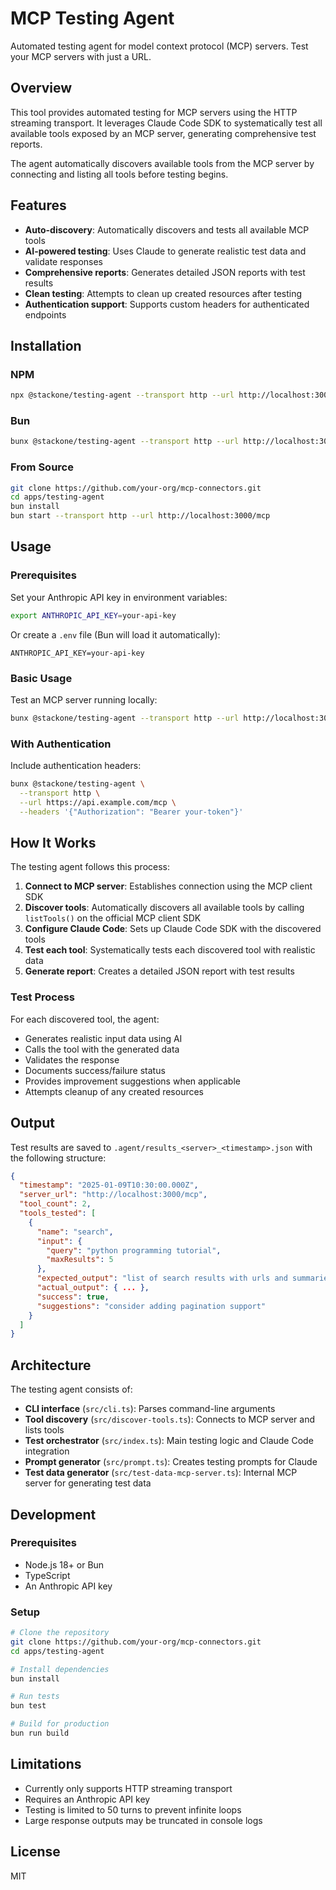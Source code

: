 # MCP Testing Agent

Automated testing agent for model context protocol (MCP) servers. Test your MCP servers with just a URL.

## Overview

This tool provides automated testing for MCP servers using the HTTP streaming transport. It leverages Claude Code SDK to systematically test all available tools exposed by an MCP server, generating comprehensive test reports.

The agent automatically discovers available tools from the MCP server by connecting and listing all tools before testing begins.

## Features

- **Auto-discovery**: Automatically discovers and tests all available MCP tools
- **AI-powered testing**: Uses Claude to generate realistic test data and validate responses
- **Comprehensive reports**: Generates detailed JSON reports with test results
- **Clean testing**: Attempts to clean up created resources after testing
- **Authentication support**: Supports custom headers for authenticated endpoints

## Installation

### NPM
```bash
npx @stackone/testing-agent --transport http --url http://localhost:3000/mcp
```

### Bun
```bash
bunx @stackone/testing-agent --transport http --url http://localhost:3000/mcp
```

### From Source
```bash
git clone https://github.com/your-org/mcp-connectors.git
cd apps/testing-agent
bun install
bun start --transport http --url http://localhost:3000/mcp
```

## Usage

### Prerequisites

Set your Anthropic API key in environment variables:

```bash
export ANTHROPIC_API_KEY=your-api-key
```

Or create a `.env` file (Bun will load it automatically):
```
ANTHROPIC_API_KEY=your-api-key
```

### Basic Usage

Test an MCP server running locally:

```bash
bunx @stackone/testing-agent --transport http --url http://localhost:3000/mcp
```

### With Authentication

Include authentication headers:

```bash
bunx @stackone/testing-agent \
  --transport http \
  --url https://api.example.com/mcp \
  --headers '{"Authorization": "Bearer your-token"}'
```

## How It Works

The testing agent follows this process:

1. **Connect to MCP server**: Establishes connection using the MCP client SDK
2. **Discover tools**: Automatically discovers all available tools by calling `listTools()` on the official MCP client SDK
3. **Configure Claude Code**: Sets up Claude Code SDK with the discovered tools
4. **Test each tool**: Systematically tests each discovered tool with realistic data
5. **Generate report**: Creates a detailed JSON report with test results

### Test Process

For each discovered tool, the agent:
- Generates realistic input data using AI
- Calls the tool with the generated data
- Validates the response
- Documents success/failure status
- Provides improvement suggestions when applicable
- Attempts cleanup of any created resources

## Output

Test results are saved to `.agent/results_<server>_<timestamp>.json` with the following structure:

```json
{
  "timestamp": "2025-01-09T10:30:00.000Z",
  "server_url": "http://localhost:3000/mcp",
  "tool_count": 2,
  "tools_tested": [
    {
      "name": "search",
      "input": {
        "query": "python programming tutorial",
        "maxResults": 5
      },
      "expected_output": "list of search results with urls and summaries",
      "actual_output": { ... },
      "success": true,
      "suggestions": "consider adding pagination support"
    }
  ]
}
```

## Architecture

The testing agent consists of:

- **CLI interface** (`src/cli.ts`): Parses command-line arguments
- **Tool discovery** (`src/discover-tools.ts`): Connects to MCP server and lists tools
- **Test orchestrator** (`src/index.ts`): Main testing logic and Claude Code integration
- **Prompt generator** (`src/prompt.ts`): Creates testing prompts for Claude
- **Test data generator** (`src/test-data-mcp-server.ts`): Internal MCP server for generating test data

## Development

### Prerequisites

- Node.js 18+ or Bun
- TypeScript
- An Anthropic API key

### Setup

```bash
# Clone the repository
git clone https://github.com/your-org/mcp-connectors.git
cd apps/testing-agent

# Install dependencies
bun install

# Run tests
bun test

# Build for production
bun run build
```


## Limitations

- Currently only supports HTTP streaming transport
- Requires an Anthropic API key
- Testing is limited to 50 turns to prevent infinite loops
- Large response outputs may be truncated in console logs

## License

MIT
